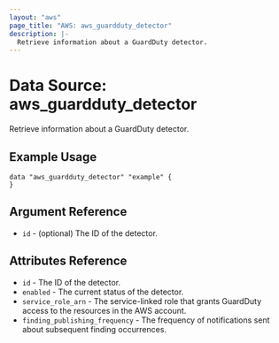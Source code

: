 ```yaml
---
layout: "aws"
page_title: "AWS: aws_guardduty_detector"
description: |-
  Retrieve information about a GuardDuty detector.
---
```


# Data Source: aws_guardduty_detector

Retrieve information about a GuardDuty detector.

## Example Usage

```hcl
data "aws_guardduty_detector" "example" {
}
```

## Argument Reference

* `id` - (optional) The ID of the detector.

## Attributes Reference

* `id` - The ID of the detector.
* `enabled` - The current status of the detector.
* `service_role_arn` - The service-linked role that grants GuardDuty access to the resources in the AWS account.
* `finding_publishing_frequency` - The frequency of notifications sent about subsequent finding occurrences.
